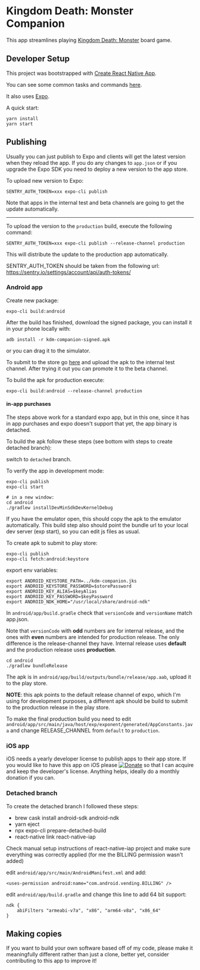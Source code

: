 # Kingdom Death: Monster Companion

This app streamlines playing [Kingdom Death: Monster](http://kingdomdeath.com/) board game.

## Developer Setup

This project was bootstrapped with [Create React Native App](https://github.com/react-community/create-react-native-app).

You can see some common tasks and commands [here](https://github.com/react-community/create-react-native-app/blob/master/react-native-scripts/template/README.md).

It also uses [Expo](https://docs.expo.io).

A quick start:

```
yarn install
yarn start
```

## Publishing

Usually you can just publish to Expo and clients will get the latest version when they reload the app.
If you do any changes to `app.json` or if you upgrade the Expo SDK you need to deploy a new version to the app store.

To upload new version to Expo:

```
SENTRY_AUTH_TOKEN=xxx expo-cli publish
```

Note that apps in the internal test and beta channels are going to get the update automatically.

---

To upload the version to the `production` build, execute the following command:

```
SENTRY_AUTH_TOKEN=xxx expo-cli publish --release-channel production
```

This will distribute the update to the production app automatically.

SENTRY_AUTH_TOKEN should be taken from the following url: https://sentry.io/settings/account/api/auth-tokens/

### Android app

Create new package:

```
expo-cli build:android
```

After the build has finished, download the signed package, you can install it in your phone locally with:

```
adb install -r kdm-companion-signed.apk
```

or you can drag it to the simulator.

To submit to the store go [here](https://play.google.com/apps/publish/) and upload the apk to the internal test channel.
After trying it out you can promote it to the beta channel.

To build the apk for production execute:

```
expo-cli build:android --release-channel production
```

#### in-app purchases

The steps above work for a standard expo app, but in this one, since it has in app purchases and expo doesn't support that yet, the app binary is detached.

To build the apk follow these steps (see bottom with steps to create detached branch):

switch to `detached` branch.

To verify the app in development mode:

```
expo-cli publish
expo-cli start

# in a new window:
cd android
./gradlew installDevMinSdkDevKernelDebug
```

If you have the emulator open, this should copy the apk to the emulator automatically. This build step also should point the bundle url to your local dev server (exp start), so you can edit js files as usual.

To create apk to submit to play store:

```
expo-cli publish
expo-cli fetch:android:keystore
```

export env variables:

```
export ANDROID_KEYSTORE_PATH=../kdm-companion.jks
export ANDROID_KEYSTORE_PASSWORD=$storePassword
export ANDROID_KEY_ALIAS=$keyAlias
export ANDROID_KEY_PASSWORD=$keyPassword
export ANDROID_NDK_HOME="/usr/local/share/android-ndk"
```

In `android/app/build.gradle` check that `versionCode` and `versionName` match app.json.

Note that `versionCode` with **odd** numbers are for internal release, and the ones with **even** numbers are intended for production release. The only difference is the release-channel they have. Internal release uses **default** and the production release uses **production**.

```
cd android
./gradlew bundleRelease
```

The apk is in `android/app/build/outputs/bundle/release/app.aab`, upload it to the play store.

**NOTE**: this apk points to the default release channel of expo, which I'm using for development purposes, a different apk should be build to submit to the production release in the play store.

To make the final production build you need to edit `android/app/src/main/java/host/exp/exponent/generated/AppConstants.java` and change RELEASE_CHANNEL from `default` to `production`.

### iOS app

iOS needs a yearly developer license to publish apps to their app store. If you would like
to have this app on iOS please [![Donate](https://img.shields.io/badge/Donate-PayPal-green.svg)](https://www.paypal.com/cgi-bin/webscr?cmd=_donations&business=DZNFFEH9A9B4W&lc=US&item_number=kdm%2dcompanion&currency_code=USD&bn=PP%2dDonationsBF%3abtn_donate_SM%2egif%3aNonHosted)
so that I can acquire and keep the developer's license. Anything helps, ideally do a monthly donation if you can.

### Detached branch

To create the detached branch I followed these steps:

- brew cask install android-sdk android-ndk
- yarn eject
- npx expo-cli prepare-detached-build
- react-native link react-native-iap

Check manual setup instructions of react-native-iap project and make sure everything was correctly applied (for me the BILLING permission wasn't added)

edit `android/app/src/main/AndroidManifest.xml` and add:

```
<uses-permission android:name="com.android.vending.BILLING" />
```

edit `android/app/build.gradle` and change this line to add 64 bit support:

```
ndk {
    abiFilters "armeabi-v7a", "x86", "arm64-v8a", "x86_64"
}
```

## Making copies

If you want to build your own software based off of my code, please make it meaningfully
different rather than just a clone, better yet, consider contributing to this app to improve it!
